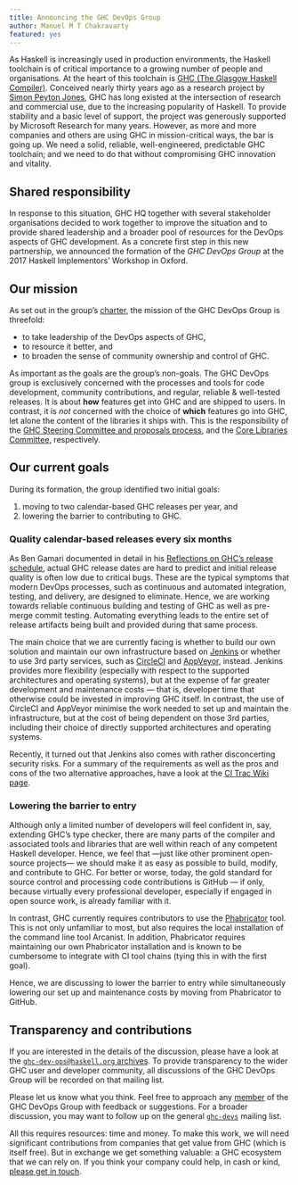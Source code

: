 ```yaml
---
title: Announcing the GHC DevOps Group
author: Manuel M T Chakravarty
featured: yes
---
```

As Haskell is increasingly used in production environments, the Haskell toolchain is of critical importance to a growing number of people and organisations. At the heart of this toolchain is [GHC (The Glasgow Haskell Compiler)](https://www.haskell.org/ghc/). Conceived nearly
thirty years ago as a research project by [Simon Peyton Jones](https://www.microsoft.com/en-us/research/people/simonpj/), GHC has long existed at the intersection of research and commercial use, due to the increasing popularity of Haskell. To provide stability and a basic level of support, the project was generously supported by Microsoft Research for many years. However, as more and more companies and others are using GHC in mission-critical ways, the bar is going up. We need a solid, reliable, well-engineered, predictable GHC toolchain; and we need to do that without compromising GHC innovation and vitality.

## Shared responsibility
In response to this situation, GHC HQ together with several stakeholder organisations decided to work together to improve the situation and to provide shared leadership and a broader pool of resources for the DevOps aspects of GHC development. As a concrete first step in this new partnership, we announced the formation of the *GHC DevOps Group* at the 2017 Haskell Implementors’ Workshop in Oxford. 

## Our mission
As set out in the group’s [charter](https://ghc.haskell.org/trac/ghc/wiki/DevOpsGroupCharter), the mission of the GHC DevOps Group is threefold:

* to take leadership of the DevOps aspects of GHC,
* to resource it better, and
* to broaden the sense of community ownership and control of GHC.

As important as the goals are the group’s non-goals. The GHC DevOps group is exclusively concerned with the processes and tools for code development, community contributions, and regular, reliable & well-tested releases. It is about **how** features get into GHC and are shipped to users. In contrast, it is *not* concerned with the choice of **which** features go into GHC, let alone the content of the libraries it ships with. This is the responsibility of the [GHC Steering Committee and proposals process](https://github.com/ghc-proposals/ghc-proposals/#ghc-proposals), and the [Core Libraries Committee](https://wiki.haskell.org/Core_Libraries_Committee), respectively.

## Our current goals
During its formation, the group identified two initial goals:

1. moving to two calendar-based GHC releases per year, and
2. lowering the barrier to contributing to GHC.

### Quality calendar-based releases every six months
As Ben Gamari documented in detail in his [Reflections on GHC’s release schedule](https://ghc.haskell.org/trac/ghc/blog/2017-release-schedule), actual GHC release dates are hard to predict and initial release quality is often low due to critical bugs. These are the typical symptoms that modern DevOps processes, such as continuous and automated integration, testing, and delivery, are designed to eliminate. Hence, we are working towards reliable continuous building and testing of GHC as well as pre-merge commit testing. Automating everything leads to the entire set of release artifacts being built and provided during that same process.

The main choice that we are currently facing is whether to build our own solution and maintain our own infrastructure based on [Jenkins](https://jenkins.io) or whether to use 3rd party services, such as [CircleCI](https://circleci.com) and [AppVeyor](https://www.appveyor.com), instead. Jenkins provides more flexibility (especially with respect to the supported architectures and operating systems), but at the expense of far greater development and maintenance costs — that is, developer time that otherwise could be invested in improving GHC itself. In contrast, the use of CircleCI and AppVeyor minimise the work needed to set up and maintain the infrastructure, but at the cost of being dependent on those 3rd parties, including their choice of directly supported architectures and operating systems.

Recently, it turned out that Jenkins also comes with rather disconcerting security risks. For a summary of the requirements as well as the pros and cons of the two alternative approaches, have a look at the [CI Trac Wiki page](https://ghc.haskell.org/trac/ghc/wiki/ContinuousIntegration).

### Lowering the barrier to entry
Although only a limited number of developers will feel confident in, say, extending GHC’s type checker, there are many parts of the compiler and associated tools and libraries that are well within reach of any competent Haskell developer. Hence, we feel that —just like other prominent open-source projects— we should make it as easy as possible to build, modify, and contribute to GHC. For better or worse, today, the gold standard for source control and processing code contributions is GitHub — if only, because virtually every professional developer, especially if engaged in open source work, is already familiar with it.

In contrast, GHC currently requires contributors to use the [Phabricator](https://ghc.haskell.org/trac/ghc/wiki/Phabricator) tool. This is not only unfamiliar to most, but also requires the local installation of the command line tool Arcanist. In addition, Phabricator requires maintaining our own Phabricator installation and is known to be cumbersome to integrate with CI tool chains (tying this in with the first goal).

Hence, we are discussing to lower the barrier to entry while simultaneously lowering our set up and maintenance costs by moving from Phabricator to GitHub.

## Transparency and contributions
If you are interested in the details of the discussion, please have a look at the [`ghc-dev-ops@haskell.org` archives](https://mail.haskell.org/pipermail/ghc-devops-group/). To provide transparency to the wider GHC user and developer community, all discussions of the GHC DevOps Group will be recorded on that mailing list. 

Please let us know what you think. Feel free to approach any [member](https://ghc.haskell.org/trac/ghc/wiki/DevOpsGroupCharter#Membership) of the GHC DevOps Group with feedback or suggestions. For a broader discussion, you may want to follow up on the general [`ghc-devs`](https://mail.haskell.org/cgi-bin/mailman/listinfo/ghc-devs) mailing list.

All this requires resources: time and money. To make this work, we will need significant contributions from companies that get value from GHC (which is itself free). But in exchange we get something valuable: a GHC ecosystem that we can rely on. If you think your company could help, in cash or kind, [please get in touch](mailto:manuel.chakravarty@tweag.io).